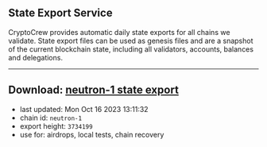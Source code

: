 ## State Export Service
CryptoCrew provides automatic daily state exports for all chains we validate. State export files can be used as genesis files and are a snapshot of the current blockchain state, including all validators, accounts, balances and delegations.

---
**Download: [neutron-1 state export](https://dl.ccvalidators.com/SERVICE/neutron/neutron-1_export_3734199.json)**
---

- last updated: Mon Oct 16 2023 13:11:32
- chain id: `neutron-1`
- export height: `3734199`
- use for: airdrops, local tests, chain recovery
